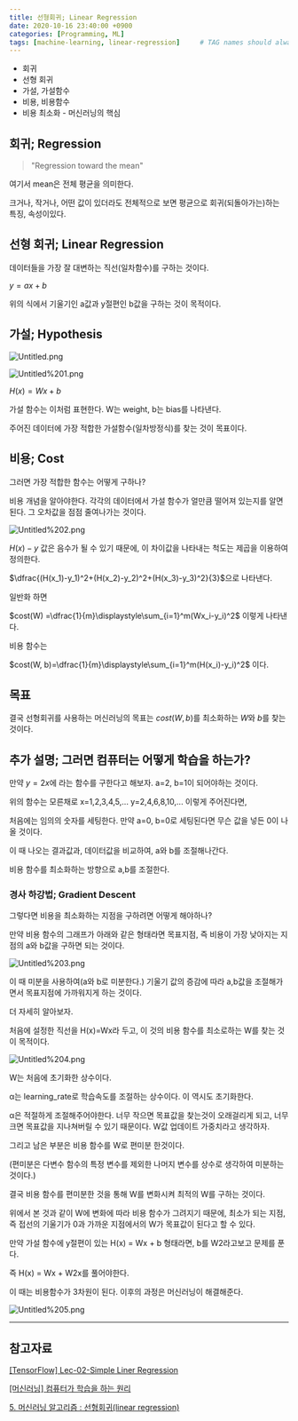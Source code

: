 ```yaml
---
title: 선형회귀; Linear Regression
date: 2020-10-16 23:40:00 +0900
categories: [Programming, ML]
tags: [machine-learning, linear-regression]     # TAG names should always be lowercase
---
```


- 회귀
- 선형 회귀
- 가설, 가설함수
- 비용, 비용함수
- 비용 최소화 - 머신러닝의 핵심

## 회귀; Regression

> "Regression toward the mean"

여기서 mean은 전체 평균을 의미한다.

크거나, 작거나, 어떤 값이 있더라도 전체적으로 보면 평균으로 회귀(되돌아가는)하는 특징, 속성이있다.

## 선형 회귀; Linear Regression

데이터들을 가장 잘 대변하는 직선(일차함수)를 구하는 것이다.

$y=ax+b$ 

위의 식에서 기울기인 a값과 y절편인 b값을 구하는 것이 목적이다.

## 가설; Hypothesis

![Untitled.png](/assets/img/post/4/Untitled.png)

![Untitled%201.png](/assets/img/post/4/Untitled%201.png)

$H(x)=Wx+b$

가설 함수는 이처럼 표현한다. W는 weight, b는 bias를 나타낸다.

주어진 데이터에 가장 적합한 가설함수(일차방정식)를 찾는 것이 목표이다.

## 비용; Cost

그러면 가장 적합한 함수는 어떻게 구하나?

비용 개념을 알아야한다. 각각의 데이터에서 가설 함수가 얼만큼 떨어져 있는지를 알면된다. 그 오차값을 점점 줄여나가는 것이다.

![Untitled%202.png](/assets/img/post/4/Untitled%202.png)

$H(x)-y$ 값은 음수가 될 수 있기 때문에, 이 차이값을 나타내는 척도는 제곱을 이용하여 정의한다.

$\dfrac{(H(x_1)-y_1)^2+(H(x_2)-y_2)^2+(H(x_3)-y_3)^2}{3}$으로 나타낸다.

일반화 하면

$cost(W) =\dfrac{1}{m}\displaystyle\sum_{i=1}^m(Wx_i-y_i)^2$ 이렇게 나타낸다.

비용 함수는

$cost(W, b)=\dfrac{1}{m}\displaystyle\sum_{i=1}^m(H(x_i)-y_i)^2$ 이다.

## 목표

결국 선형회귀를 사용하는 머신러닝의 목표는 $cost(W,b)$를 최소화하는 $W$와 $b$를 찾는 것이다.

## 추가 설명; 그러면 컴퓨터는 어떻게 학습을 하는가?

만약 $y=2x$에 라는 함수를 구한다고 해보자. a=2, b=1이 되어야하는 것이다.

위의 함수는 모른채로 x=1,2,3,4,5,... y=2,4,6,8,10,... 이렇게 주어진다면,

처음에는 임의의 숫자를 세팅한다. 만약 a=0, b=0로 세팅된다면 무슨 값을 넣든 0이 나올 것이다.

이 때 나오는 결과값과, 데이터값을 비교하여, a와 b를 조절해나간다. 

비용 함수를 최소화하는 방향으로 a,b를 조절한다.

### 경사 하강법; Gradient Descent

그렇다면 비용을 최소화하는 지점을 구하려면 어떻게 해야하나?

만약 비용 함수의 그래프가 아래와 같은 형태라면 목표지점, 즉 비용이 가장 낮아지는 지점의 a와 b값을 구하면 되는 것이다.

![Untitled%203.png](/assets/img/post/4/Untitled%203.png)

이 때 미분을 사용하여(a와 b로 미분한다.) 기울기 값의 증감에 따라 a,b값을 조절해가면서 목표지점에 가까워지게 하는 것이다.

더 자세히 알아보자.

처음에 설정한 직선을 H(x)=Wx라 두고, 이 것의 비용 함수를 최소로하는 W를 찾는 것이 목적이다.

![Untitled%204.png](/assets/img/post/4/Untitled%204.png)

W는 처음에 초기화한 상수이다. 

α는 learning_rate로 학습속도를 조절하는 상수이다. 이 역시도 초기화한다. 

α은 적절하게 조절해주어야한다. 너무 작으면 목표값을 찾는것이 오래걸리게 되고, 너무 크면 목표값을 지나쳐버릴 수 있기 때문이다. W값 업데이트 가중치라고 생각하자.

그리고 남은 부분은 비용 함수를 W로 편미분 한것이다.

(편미분은 다변수 함수의 특정 변수를 제외한 나머지 변수를 상수로 생각하여 미분하는 것이다.)

결국 비용 함수를 편미분한 것을 통해 W를 변화시켜 최적의 W를 구하는 것이다.

위에서 본 것과 같이 W에 변화에 따라 비용 함수가 그려지기 때문에, 최소가 되는 지점, 즉 접선의 기울기가 0과 가까운 지점에서의 W가 목표값이 된다고 할 수 있다.

만약 가설 함수에 y절편이 있는 H(x) = Wx + b 형태라면, b를 W2라고보고 문제를 푼다.

즉 H(x) = Wx + W2x를 풀어야한다.

이 때는 비용함수가 3차원이 된다. 이후의 과정은 머신러닝이 해결해준다.

![Untitled%205.png](/assets/img/post/4/Untitled%205.png)

---

## 참고자료

[[TensorFlow] Lec-02-Simple Liner Regression](https://youtu.be/Mx7oqTKwhIA)

[[머신러닝] 컴퓨터가 학습을 하는 원리](https://youtu.be/ZY6eBxyEOq0)

[5. 머신러닝 알고리즘 : 선형회귀(linear regression)](https://nittaku.tistory.com/284)